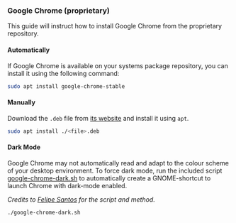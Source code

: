### Google Chrome (proprietary)

This guide will instruct how to install Google Chrome from the proprietary repository.

#### **Automatically**

If Google Chrome is available on your systems package repository, you can install it using the following command:

```bash
sudo apt install google-chrome-stable
```

#### **Manually**

Download the `.deb` file from [its website](https://www.google.com/chrome/) and install it using `apt`.

```bash
sudo apt install ./<file>.deb
```

#### **Dark Mode**

Google Chrome may not automatically read and adapt to the colour scheme of your desktop environment. To force dark mode, run the included script [google-chrome-dark.sh](google-chrome-dark.sh) to automatically create a GNOME-shortcut to launch Chrome with dark-mode enabled.

*Credits to [Felipe Santos](https://github.com/felipecrs/dotfiles) for the script and method.*

```bash
./google-chrome-dark.sh
```
